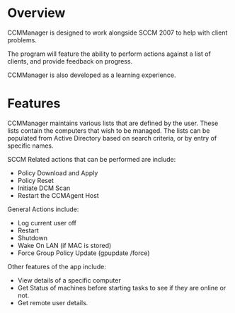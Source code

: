 # Overview #
CCMManager is designed to work alongside SCCM 2007 to help with client problems.

The program will feature the ability to perform actions against a list of clients, and provide feedback on progress.

CCMManager is also developed as a learning experience.

# Features #
CCMManager maintains various lists that are defined by the user.  These lists contain the computers that wish to be managed.  The lists can be populated from Active Directory based on search criteria, or by entry of specific names.

SCCM Related actions that can be performed are include:
  * Policy Download and Apply
  * Policy Reset
  * Initiate DCM Scan
  * Restart the CCMAgent Host

General Actions include:
  * Log current user off
  * Restart
  * Shutdown
  * Wake On LAN (if MAC is stored)
  * Force Group Policy Update (gpupdate /force)

Other features of the app include:
  * View details of a specific computer
  * Get Status of machines before starting tasks to see if they are online or not.
  * Get remote user details.